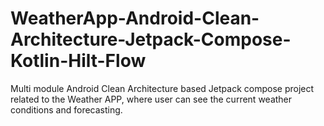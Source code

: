 # WeatherApp-Android-Clean-Architecture-Jetpack-Compose-Kotlin-Hilt-Flow
Multi module Android Clean Architecture based Jetpack compose project related to the Weather APP, where user can see the current weather conditions and forecasting.
